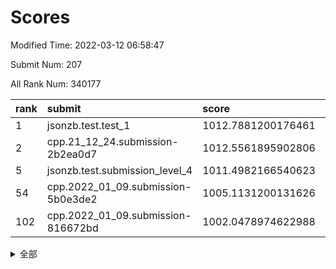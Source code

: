 # Scores

Modified Time: 2022-03-12 06:58:47

Submit Num: 207

All Rank Num: 340177

| rank |               submit               |       score        |       sigma        | pk_num |
| :--- | :--------------------------------- | :----------------- | :----------------- | :----- |
| 1    | jsonzb.test.test_1                 | 1012.7881200176461 | 0.8101557965233804 | 6577   |
| 2    | cpp.21_12_24.submission-2b2ea0d7   | 1012.5561895902806 | 0.8040881360458045 | 6573   |
| 5    | jsonzb.test.submission_level_4     | 1011.4982166540623 | 0.7999391667681821 | 6573   |
| 54   | cpp.2022_01_09.submission-5b0e3de2 | 1005.1131200131626 | 0.7195748774065652 | 6572   |
| 102  | cpp.2022_01_09.submission-816672bd | 1002.0478974622988 | 0.7249698275764052 | 6574   |


<details>
<summary>全部</summary>

| rank |                 submit                 |       score        |       sigma        | pk_num |
| :--- | :------------------------------------- | :----------------- | :----------------- | :----- |
| 1    | jsonzb.test.test_1                     | 1012.7881200176461 | 0.8101557965233804 | 6577   |
| 2    | cpp.21_12_24.submission-2b2ea0d7       | 1012.5561895902806 | 0.8040881360458045 | 6573   |
| 3    | gobigger.level_3.submission_level_3_3  | 1011.7988460169107 | 0.7642702860661033 | 6575   |
| 4    | gobigger.level_3.submission_level_3_36 | 1011.6272886939347 | 0.7656936027620371 | 6574   |
| 5    | jsonzb.test.submission_level_4         | 1011.4982166540623 | 0.7999391667681821 | 6573   |
| 6    | gobigger.level_3.submission_level_3_6  | 1011.3383004686651 | 0.7950559312845271 | 6579   |
| 7    | gobigger.level_3.submission_level_3_42 | 1011.3377075419995 | 0.7815018020869223 | 6573   |
| 8    | gobigger.level_3.submission_level_3_19 | 1011.2417294044545 | 0.7745099190610216 | 6576   |
| 9    | gobigger.level_3.submission_level_3_5  | 1011.1730248201379 | 0.7667518100564926 | 6571   |
| 10   | gobigger.level_3.submission_level_3_18 | 1011.0674476608693 | 0.7784462000021546 | 6572   |
| 11   | gobigger.level_3.submission_level_3_46 | 1010.9373563182072 | 0.7535404050682056 | 6573   |
| 12   | gobigger.level_3.submission_level_3_20 | 1010.8163018862839 | 0.7834486847040226 | 6570   |
| 13   | gobigger.level_3.submission_level_3_43 | 1010.7961584665754 | 0.7886161146659973 | 6571   |
| 14   | gobigger.level_3.submission_level_3_41 | 1010.7845461092475 | 0.7925138319851057 | 6572   |
| 15   | gobigger.level_3.submission_level_3_34 | 1010.7242234122743 | 0.7556917690036474 | 6574   |
| 16   | gobigger.level_3.submission_level_3_7  | 1010.6565855450813 | 0.7954658084010184 | 6574   |
| 17   | gobigger.level_3.submission_level_3_2  | 1010.5985484775582 | 0.7603924991558175 | 6572   |
| 18   | gobigger.level_3.submission_level_3_1  | 1010.5664625859565 | 0.7570468134299967 | 6573   |
| 19   | gobigger.level_3.submission_level_3_21 | 1010.4953866063662 | 0.7474464329526704 | 6569   |
| 20   | gobigger.level_3.submission_level_3_48 | 1010.4729415296572 | 0.7492820706614675 | 6575   |
| 21   | gobigger.level_3.submission_level_3_38 | 1010.4643170901587 | 0.7486546584939039 | 6567   |
| 22   | gobigger.level_3.submission_level_3_37 | 1010.4310453874134 | 0.7660930364927759 | 6576   |
| 23   | gobigger.level_3.submission_level_3_32 | 1010.4185529603371 | 0.7548311982051787 | 6576   |
| 24   | gobigger.level_3.submission_level_3_33 | 1010.4061912143426 | 0.7446842327688062 | 6580   |
| 25   | gobigger.level_3.submission_level_3_12 | 1010.4010298270726 | 0.7490959808885826 | 6573   |
| 26   | gobigger.level_3.submission_level_3_28 | 1010.3623159591115 | 0.7534884818195988 | 6572   |
| 27   | gobigger.level_3.submission_level_3_13 | 1010.234538986103  | 0.7499013269118758 | 6572   |
| 28   | gobigger.level_3.submission_level_3_24 | 1010.2179664684039 | 0.7558263882723883 | 6570   |
| 29   | gobigger.level_3.submission_level_3_9  | 1010.20416563435   | 0.7424322001452018 | 6570   |
| 30   | gobigger.level_3.submission_level_3_11 | 1010.1864562665855 | 0.7478302609375845 | 6573   |
| 31   | gobigger.level_3.submission_level_3_39 | 1010.1683953769073 | 0.7759238985060566 | 6572   |
| 32   | gobigger.level_3.submission_level_3_0  | 1010.1343579466085 | 0.7528302828881536 | 6573   |
| 33   | gobigger.level_3.submission_level_3_23 | 1010.103993279168  | 0.7505738063971173 | 6578   |
| 34   | gobigger.level_3.submission_level_3_47 | 1009.9670574806187 | 0.7572687933342559 | 6577   |
| 35   | gobigger.level_3.submission_level_3_31 | 1009.9238443155011 | 0.7551877360374593 | 6570   |
| 36   | gobigger.level_3.submission_level_3_44 | 1009.9102329051914 | 0.7611186247422278 | 6574   |
| 37   | gobigger.level_3.submission_level_3_10 | 1009.8334061994997 | 0.7535731031559326 | 6572   |
| 38   | gobigger.level_3.submission_level_3_40 | 1009.8213638432055 | 0.7818250208756768 | 6579   |
| 39   | gobigger.level_3.submission_level_3_22 | 1009.8056057634612 | 0.7592043896130338 | 6580   |
| 40   | gobigger.level_3.submission_level_3_16 | 1009.7954845244367 | 0.7464004014256904 | 6574   |
| 41   | gobigger.level_3.submission_level_3_35 | 1009.6884324021543 | 0.7698031775117954 | 6571   |
| 42   | gobigger.level_3.submission_level_3_14 | 1009.6305996775872 | 0.754468557121369  | 6576   |
| 43   | gobigger.level_3.submission_level_3_29 | 1009.610378860596  | 0.7500457672924143 | 6575   |
| 44   | gobigger.level_3.submission_level_3_49 | 1009.5913735427617 | 0.7551872068488861 | 6574   |
| 45   | gobigger.level_3.submission_level_3_15 | 1009.5782506027206 | 0.748891195505587  | 6572   |
| 46   | gobigger.level_3.submission_level_3_26 | 1009.4885455101912 | 0.7516823273648856 | 6573   |
| 47   | gobigger.level_3.submission_level_3_45 | 1009.3743268116425 | 0.744439768875196  | 6574   |
| 48   | gobigger.level_3.submission_level_3_25 | 1009.3612867899612 | 0.7514022821624393 | 6571   |
| 49   | gobigger.level_3.submission_level_3_30 | 1009.3309827651364 | 0.7560420655016976 | 6573   |
| 50   | gobigger.level_3.submission_level_3_17 | 1009.2369053992237 | 0.7780964126976326 | 6575   |
| 51   | gobigger.level_3.submission_level_3_27 | 1009.200127540354  | 0.7482926457932557 | 6570   |
| 52   | gobigger.level_3.submission_level_3_4  | 1008.924311066435  | 0.7514341711831887 | 6575   |
| 53   | gobigger.level_3.submission_level_3_8  | 1008.5684317321048 | 0.7500561994525796 | 6573   |
| 54   | cpp.2022_01_09.submission-5b0e3de2     | 1005.1131200131626 | 0.7195748774065652 | 6572   |
| 55   | gobigger.level_1.submission_level_1_28 | 1005.0419168307084 | 0.7298867862819847 | 6568   |
| 56   | gobigger.level_1.submission_level_1_29 | 1004.6750995147299 | 0.7284123093394568 | 6573   |
| 57   | gobigger.level_1.submission_level_1_42 | 1004.3876057748223 | 0.7285866341952665 | 6577   |
| 58   | gobigger.level_1.submission_level_1_35 | 1004.2281098818801 | 0.7205060526991129 | 6574   |
| 59   | gobigger.level_1.submission_level_1_37 | 1004.1525077006349 | 0.7118206744522915 | 6576   |
| 60   | gobigger.level_1.submission_level_1_24 | 1004.1323847810828 | 0.7300325583585224 | 6570   |
| 61   | gobigger.level_1.submission_level_1_21 | 1004.058797551714  | 0.7200884814962455 | 6574   |
| 62   | gobigger.level_1.submission_level_1_3  | 1003.860938479111  | 0.7254611258254229 | 6576   |
| 63   | gobigger.level_1.submission_level_1_45 | 1003.6942665998166 | 0.7127098948548751 | 6570   |
| 64   | gobigger.level_1.submission_level_1_11 | 1003.6174734582646 | 0.7201131374741178 | 6571   |
| 65   | gobigger.level_1.submission_level_1_43 | 1003.6116440753286 | 0.7188816554973433 | 6575   |
| 66   | gobigger.level_1.submission_level_1_34 | 1003.527568020518  | 0.7068875438993463 | 6575   |
| 67   | gobigger.level_1.submission_level_1_16 | 1003.4674815133146 | 0.7135972520793963 | 6575   |
| 68   | gobigger.level_1.submission_level_1_44 | 1003.4564878302805 | 0.7185224117677105 | 6573   |
| 69   | gobigger.level_1.submission_level_1_13 | 1003.4393872249693 | 0.7211932553385225 | 6573   |
| 70   | gobigger.level_1.submission_level_1_27 | 1003.4092012235787 | 0.720884854409402  | 6576   |
| 71   | gobigger.level_1.submission_level_1_33 | 1003.3997101964629 | 0.706468978396174  | 6579   |
| 72   | gobigger.level_1.submission_level_1_32 | 1003.3919103285009 | 0.7133761791048376 | 6577   |
| 73   | gobigger.level_1.submission_level_1_38 | 1003.3082447881914 | 0.7119699754825437 | 6571   |
| 74   | gobigger.level_1.submission_level_1_1  | 1003.306391720029  | 0.706120727383353  | 6575   |
| 75   | gobigger.level_1.submission_level_1_25 | 1003.306097672476  | 0.729099109998052  | 6577   |
| 76   | gobigger.level_1.submission_level_1_17 | 1003.299634738641  | 0.7039333150932463 | 6572   |
| 77   | gobigger.level_1.submission_level_1_7  | 1003.2953103737398 | 0.7114649794558284 | 6572   |
| 78   | gobigger.level_1.submission_level_1_48 | 1003.2817252237212 | 0.7160470609313789 | 6572   |
| 79   | gobigger.level_1.submission_level_1_46 | 1003.2579028698958 | 0.7144356955117779 | 6573   |
| 80   | gobigger.level_1.submission_level_1_39 | 1003.2281787602213 | 0.7137509958268816 | 6570   |
| 81   | gobigger.level_1.submission_level_1_0  | 1003.2060803147277 | 0.7188969708555407 | 6573   |
| 82   | gobigger.level_1.submission_level_1_4  | 1003.1599235740186 | 0.7235335391505403 | 6578   |
| 83   | gobigger.level_1.submission_level_1_12 | 1003.154200987369  | 0.7169528696635279 | 6576   |
| 84   | gobigger.level_1.submission_level_1_23 | 1003.074821454991  | 0.7160071723495484 | 6570   |
| 85   | gobigger.level_1.submission_level_1_19 | 1003.038793558985  | 0.7222547495320814 | 6574   |
| 86   | gobigger.level_1.submission_level_1_26 | 1003.002984511637  | 0.7156299821658878 | 6574   |
| 87   | gobigger.level_1.submission_level_1_40 | 1002.9919359534144 | 0.7139034603957292 | 6573   |
| 88   | gobigger.level_1.submission_level_1_47 | 1002.9308043659606 | 0.7160761579102761 | 6570   |
| 89   | gobigger.level_1.submission_level_1_2  | 1002.9117679155182 | 0.7157255600737011 | 6568   |
| 90   | gobigger.level_1.submission_level_1_6  | 1002.8570815603882 | 0.7184017869941284 | 6575   |
| 91   | gobigger.level_1.submission_level_1_14 | 1002.8292766206133 | 0.7124283203629321 | 6575   |
| 92   | gobigger.level_1.submission_level_1_5  | 1002.8278440205677 | 0.7146388476569063 | 6574   |
| 93   | gobigger.level_1.submission_level_1_49 | 1002.7270033659337 | 0.7148521791745979 | 6575   |
| 94   | gobigger.level_1.submission_level_1_36 | 1002.7186880096976 | 0.7140246750062385 | 6571   |
| 95   | gobigger.level_1.submission_level_1_8  | 1002.6843737076467 | 0.7195057652530216 | 6576   |
| 96   | gobigger.level_1.submission_level_1_31 | 1002.4345366230501 | 0.7042743430892467 | 6573   |
| 97   | gobigger.level_1.submission_level_1_18 | 1002.4124212030448 | 0.7110633648077532 | 6575   |
| 98   | gobigger.level_1.submission_level_1_30 | 1002.4037696176925 | 0.7120562934213818 | 6568   |
| 99   | gobigger.level_1.submission_level_1_41 | 1002.3332652914094 | 0.7127716319702941 | 6570   |
| 100  | gobigger.level_1.submission_level_1_9  | 1002.3205727644884 | 0.7198595199395507 | 6570   |
| 101  | gobigger.level_1.submission_level_1_15 | 1002.209930745284  | 0.7151152469172243 | 6576   |
| 102  | cpp.2022_01_09.submission-816672bd     | 1002.0478974622988 | 0.7249698275764052 | 6574   |
| 103  | gobigger.level_1.submission_level_1_20 | 1002.01232535741   | 0.7184692549399754 | 6576   |
| 104  | gobigger.level_1.submission_level_1_22 | 1001.1063784453263 | 0.7110280083720258 | 6574   |
| 105  | gobigger.level_1.submission_level_1_10 | 1000.8329158840494 | 0.7022359785887027 | 6574   |
| 106  | gobigger.random.submission_random_26   | 997.9520646098631  | 0.7038937251985373 | 6573   |
| 107  | gobigger.random.submission_random_48   | 997.8340725183612  | 0.6962479271608879 | 6575   |
| 108  | gobigger.random.submission_random_34   | 997.7600810938534  | 0.7061375570963202 | 6571   |
| 109  | gobigger.random.submission_random_36   | 997.3920085901125  | 0.7025837988632918 | 6572   |
| 110  | gobigger.random.submission_random_17   | 997.1431800299463  | 0.7074776218610817 | 6573   |
| 111  | gobigger.random.submission_random_40   | 997.0196913466134  | 0.7115602299889087 | 6579   |
| 112  | gobigger.random.submission_random_43   | 996.9780655677728  | 0.7059997079709107 | 6577   |
| 113  | gobigger.random.submission_random_10   | 996.8187361443759  | 0.7110915807479106 | 6571   |
| 114  | gobigger.random.submission_random_31   | 996.8058968721517  | 0.7131489891621485 | 6575   |
| 115  | gobigger.random.submission_random_3    | 996.7936191189473  | 0.7181042295132258 | 6571   |
| 116  | gobigger.random.submission_random_6    | 996.7914433819851  | 0.7127835809140242 | 6572   |
| 117  | gobigger.random.submission_random_9    | 996.6187465428095  | 0.6975940164813109 | 6574   |
| 118  | gobigger.random.submission_random_0    | 996.6180178014723  | 0.7170803728503342 | 6571   |
| 119  | gobigger.random.submission_random_44   | 996.6075230095897  | 0.6954621404763983 | 6574   |
| 120  | gobigger.random.submission_random_39   | 996.5530351152886  | 0.7154216359094743 | 6572   |
| 121  | gobigger.random.submission_random_38   | 996.5294802086485  | 0.7084601694154452 | 6575   |
| 122  | gobigger.random.submission_random_24   | 996.5156551351499  | 0.7089186969652678 | 6571   |
| 123  | gobigger.random.submission_random_11   | 996.4777756039261  | 0.7106461472400298 | 6573   |
| 124  | gobigger.random.submission_random_46   | 996.3890200963791  | 0.7053120882663702 | 6575   |
| 125  | gobigger.random.submission_random_4    | 996.3223342059881  | 0.7019038347021026 | 6579   |
| 126  | gobigger.random.submission_random_35   | 996.259688309946   | 0.7016641409891887 | 6567   |
| 127  | gobigger.random.submission_random_13   | 996.2032998815652  | 0.7147227538971932 | 6571   |
| 128  | gobigger.random.submission_random_2    | 996.1615640906753  | 0.7150498364990386 | 6573   |
| 129  | gobigger.random.submission_random_12   | 996.1030298520035  | 0.6991767892920799 | 6576   |
| 130  | gobigger.random.submission_random_33   | 996.0863548525888  | 0.7131007845907287 | 6571   |
| 131  | gobigger.random.submission_random_25   | 995.9262356999807  | 0.7275868602798367 | 6573   |
| 132  | gobigger.random.submission_random_42   | 995.9247043981397  | 0.7200565926746098 | 6574   |
| 133  | gobigger.random.submission_random_30   | 995.8787335298558  | 0.7170512617569268 | 6576   |
| 134  | gobigger.random.submission_random_19   | 995.8776044015657  | 0.7099257454466679 | 6572   |
| 135  | gobigger.random.submission_random_47   | 995.8722143419548  | 0.7197211570164707 | 6573   |
| 136  | gobigger.random.submission_random_37   | 995.8584941022241  | 0.7143400372235227 | 6578   |
| 137  | gobigger.random.submission_random_23   | 995.8069318902674  | 0.709798400186002  | 6570   |
| 138  | gobigger.random.submission_random_22   | 995.7717802639054  | 0.7018314519810139 | 6571   |
| 139  | gobigger.random.submission_random_21   | 995.7541170694461  | 0.7057748511696397 | 6572   |
| 140  | gobigger.random.submission_random_5    | 995.6258669650507  | 0.7133789896636193 | 6574   |
| 141  | gobigger.random.submission_random_29   | 995.6021853400083  | 0.7061164485814431 | 6577   |
| 142  | gobigger.random.submission_random_16   | 995.5352118132043  | 0.7108294345430631 | 6573   |
| 143  | gobigger.random.submission_random_45   | 995.4728390531102  | 0.7080050140996814 | 6579   |
| 144  | gobigger.random.submission_random_7    | 995.4717499030382  | 0.713221127024618  | 6576   |
| 145  | gobigger.random.submission_random_32   | 995.4309793839025  | 0.7126728928483712 | 6575   |
| 146  | gobigger.random.submission_random_14   | 995.2972482756572  | 0.7181147568750643 | 6572   |
| 147  | gobigger.random.submission_random_49   | 995.2690271330792  | 0.7088502567187636 | 6574   |
| 148  | gobigger.random.submission_random_27   | 995.1607450412847  | 0.7165954448549269 | 6568   |
| 149  | gobigger.random.submission_random_18   | 995.1249188061521  | 0.7201459125756786 | 6576   |
| 150  | gobigger.random.submission_random_20   | 995.1191794852733  | 0.7181139249638055 | 6579   |
| 151  | gobigger.random.submission_random_15   | 994.8577302788185  | 0.7032706820049736 | 6575   |
| 152  | gobigger.random.submission_random_41   | 994.7794948468394  | 0.7138381508599088 | 6568   |
| 153  | gobigger.random.submission_random_8    | 994.7419172166258  | 0.7218225099380949 | 6572   |
| 154  | gobigger.random.submission_random_28   | 994.0023026645036  | 0.7175038989504652 | 6574   |
| 155  | gobigger.random.submission_random_1    | 993.8585600862023  | 0.7048422229861502 | 6575   |
| 156  | gobigger.level_2.submission_level_2_3  | 993.5375674997281  | 0.7464429281079992 | 6570   |
| 157  | gobigger.level_2.submission_level_2_40 | 993.1827285520219  | 0.7457872006286441 | 6578   |
| 158  | gobigger.level_2.submission_level_2_45 | 993.1608013776734  | 0.737724082894114  | 6577   |
| 159  | gobigger.level_2.submission_level_2_34 | 993.1153640457758  | 0.7292379677421708 | 6574   |
| 160  | gobigger.level_2.submission_level_2_9  | 993.0452820146503  | 0.7350040428935941 | 6572   |
| 161  | gobigger.level_2.submission_level_2_41 | 992.9944827239059  | 0.7339393682943235 | 6569   |
| 162  | gobigger.level_2.submission_level_2_31 | 992.9724143880492  | 0.731466793478081  | 6575   |
| 163  | gobigger.level_2.submission_level_2_19 | 992.9330135333262  | 0.7277274026597327 | 6573   |
| 164  | gobigger.level_2.submission_level_2_7  | 992.8845173582187  | 0.7286579704386167 | 6571   |
| 165  | gobigger.level_2.submission_level_2_15 | 992.8002223597359  | 0.7503253328781747 | 6575   |
| 166  | gobigger.level_2.submission_level_2_27 | 992.7589959479371  | 0.7460442609666306 | 6576   |
| 167  | gobigger.level_2.submission_level_2_2  | 992.6701720796227  | 0.7340254549600035 | 6577   |
| 168  | gobigger.level_2.submission_level_2_33 | 992.6396808474109  | 0.7418754917911864 | 6576   |
| 169  | gobigger.level_2.submission_level_2_24 | 992.5223147263606  | 0.7447710014506221 | 6573   |
| 170  | gobigger.level_2.submission_level_2_25 | 992.5000345284049  | 0.7466420243556313 | 6578   |
| 171  | gobigger.level_2.submission_level_2_23 | 992.4847372953428  | 0.7411898445635888 | 6573   |
| 172  | gobigger.level_2.submission_level_2_46 | 992.4419934647174  | 0.7338300809921192 | 6570   |
| 173  | gobigger.level_2.submission_level_2_43 | 992.4208442145965  | 0.7187165571826993 | 6571   |
| 174  | gobigger.level_2.submission_level_2_48 | 992.3904392893122  | 0.7398074746205296 | 6573   |
| 175  | gobigger.level_2.submission_level_2_14 | 992.3552706059373  | 0.7657403345970213 | 6579   |
| 176  | gobigger.level_2.submission_level_2_30 | 992.2496229419266  | 0.7340714262504119 | 6571   |
| 177  | gobigger.level_2.submission_level_2_29 | 992.2299798486071  | 0.730726338749008  | 6575   |
| 178  | gobigger.level_2.submission_level_2_49 | 992.2007105556646  | 0.741407047775567  | 6572   |
| 179  | gobigger.level_2.submission_level_2_21 | 992.1760590509091  | 0.7339023862440749 | 6567   |
| 180  | gobigger.level_2.submission_level_2_10 | 992.1648950206029  | 0.750064568427706  | 6576   |
| 181  | gobigger.level_2.submission_level_2_38 | 992.1481562163904  | 0.7429883778734788 | 6572   |
| 182  | gobigger.level_2.submission_level_2_0  | 992.1438096374495  | 0.7624530193573622 | 6571   |
| 183  | gobigger.level_2.submission_level_2_42 | 992.1355997089447  | 0.7501083101989016 | 6574   |
| 184  | gobigger.level_2.submission_level_2_35 | 992.0742687199286  | 0.7291367560490762 | 6578   |
| 185  | gobigger.level_2.submission_level_2_39 | 992.00395265221    | 0.7498861668051332 | 6577   |
| 186  | gobigger.level_2.submission_level_2_26 | 991.9816833182083  | 0.7515113686626761 | 6569   |
| 187  | gobigger.level_2.submission_level_2_5  | 991.9777804170882  | 0.7563313022254492 | 6573   |
| 188  | gobigger.level_2.submission_level_2_12 | 991.939948900724   | 0.7450152532358444 | 6570   |
| 189  | gobigger.level_2.submission_level_2_32 | 991.7964977176124  | 0.7565445463382291 | 6577   |
| 190  | gobigger.level_2.submission_level_2_47 | 991.7864463489132  | 0.7205961537381912 | 6575   |
| 191  | gobigger.level_2.submission_level_2_17 | 991.7126603274914  | 0.7543975781707822 | 6577   |
| 192  | gobigger.level_2.submission_level_2_6  | 991.7088747031789  | 0.7601958056947418 | 6570   |
| 193  | gobigger.level_2.submission_level_2_37 | 991.5517238023107  | 0.7577587404354952 | 6576   |
| 194  | gobigger.level_2.submission_level_2_11 | 991.5436581884231  | 0.7410299790368926 | 6576   |
| 195  | gobigger.level_2.submission_level_2_20 | 991.5394222073255  | 0.7451740444454789 | 6578   |
| 196  | gobigger.level_2.submission_level_2_28 | 991.3090952477338  | 0.7590118795642499 | 6568   |
| 197  | gobigger.level_2.submission_level_2_16 | 991.3036767396443  | 0.7543893630760378 | 6569   |
| 198  | gobigger.level_2.submission_level_2_8  | 991.2388913623165  | 0.7569803634860448 | 6569   |
| 199  | gobigger.level_2.submission_level_2_4  | 991.2334800989114  | 0.7480772689234533 | 6576   |
| 200  | gobigger.level_2.submission_level_2_44 | 990.7901822329447  | 0.7659868086536421 | 6571   |
| 201  | gobigger.level_2.submission_level_2_18 | 990.6232988580314  | 0.7536919171803934 | 6573   |
| 202  | gobigger.level_2.submission_level_2_22 | 990.6218602383319  | 0.7545290545885509 | 6575   |
| 203  | gobigger.level_2.submission_level_2_36 | 990.3416060212966  | 0.7542829059005193 | 6572   |
| 204  | gobigger.level_2.submission_level_2_1  | 989.3461828404439  | 0.7702943898895056 | 6575   |
| 205  | gobigger.level_2.submission_level_2_13 | 988.944181073945   | 0.7937735227995336 | 6573   |
| 206  | gobigger.none.submission_none_1        | 978.5844149337386  | 1.220743481003547  | 6575   |
| 207  | gobigger.none.submission_none_0        | 977.6822324283357  | 1.2988317649941794 | 6570   |

</details>